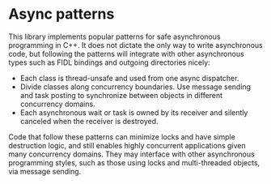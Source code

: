 # Async patterns

This library implements popular patterns for safe asynchronous programming in
C++. It does not dictate the only way to write asynchronous code, but following
the patterns will integrate with other asynchronous types such as FIDL bindings
and outgoing directories nicely:

- Each class is thread-unsafe and used from one async dispatcher.
- Divide classes along concurrency boundaries. Use message sending and task
  posting to synchronize between objects in different concurrency domains.
- Each asynchronous wait or task is owned by its receiver and silently canceled
  when the receiver is destroyed.

Code that follow these patterns can minimize locks and have simple destruction
logic, and still enables highly concurrent applications given many concurrency
domains. They may interface with other asynchronous programming styles, such as
those using locks and multi-threaded objects, via message sending.
